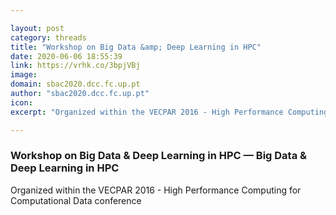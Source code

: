 ```yaml
---

layout: post
category: threads
title: "Workshop on Big Data &amp; Deep Learning in HPC"
date: 2020-06-06 18:55:39
link: https://vrhk.co/3bpjVBj
image: 
domain: sbac2020.dcc.fc.up.pt
author: "sbac2020.dcc.fc.up.pt"
icon: 
excerpt: "Organized within the VECPAR 2016 - High Performance Computing for Computational Data conference"

---
```


### Workshop on Big Data &amp; Deep Learning in HPC — Big Data &amp; Deep Learning in HPC

Organized within the VECPAR 2016 - High Performance Computing for Computational Data conference